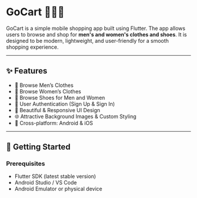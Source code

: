 # GoCart 🛒👗👞

GoCart is a simple mobile shopping app built using Flutter. The app allows users to browse and shop for **men's and women's clothes and shoes**. It is designed to be modern, lightweight, and user-friendly for a smooth shopping experience.

---

## ✨ Features

- 👕 Browse Men’s Clothes
- 👗 Browse Women’s Clothes
- 👞 Browse Shoes for Men and Women
- 🔐 User Authentication (Sign Up & Sign In)
- 🎯 Beautiful & Responsive UI Design
- 🌐 Attractive Background Images & Custom Styling
- 📱 Cross-platform: Android & iOS

---

## 🚀 Getting Started

### Prerequisites

- Flutter SDK (latest stable version)
- Android Studio / VS Code
- Android Emulator or physical device